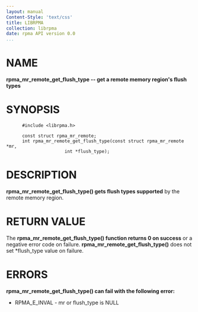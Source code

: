 ```yaml
---
layout: manual
Content-Style: 'text/css'
title: LIBRPMA
collection: librpma
date: rpma API version 0.0
...
```


[comment]: <> (SPDX-License-Identifier: BSD-3-Clause)
[comment]: <> (Copyright 2020, Intel Corporation)

NAME
====

**rpma\_mr\_remote\_get\_flush\_type \-- get a remote memory region\'s
flush types**

SYNOPSIS
========

          #include <librpma.h>

          const struct rpma_mr_remote;
          int rpma_mr_remote_get_flush_type(const struct rpma_mr_remote *mr,
                          int *flush_type);

DESCRIPTION
===========

**rpma\_mr\_remote\_get\_flush\_type() gets flush types supported** by
the remote memory region.

RETURN VALUE
============

The **rpma\_mr\_remote\_get\_flush\_type() function returns 0 on
success** or a negative error code on failure.
**rpma\_mr\_remote\_get\_flush\_type()** does not set \*flush\_type
value on failure.

ERRORS
======

**rpma\_mr\_remote\_get\_flush\_type() can fail with the following
error:**

-   RPMA\_E\_INVAL - mr or flush\_type is NULL
